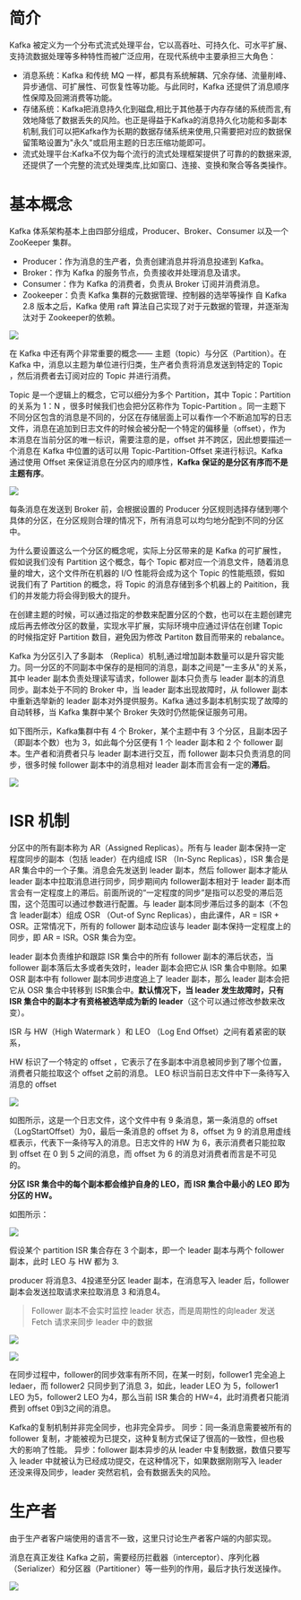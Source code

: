 # 简介

Kafka 被定义为一个分布式流式处理平台，它以高吞吐、可持久化、可水平扩展、支持流数据处理等多种特性而被广泛应用，在现代系统中主要承担三大角色：

- 消息系统：Kafka 和传统 MQ 一样，都具有系统解耦、冗余存储、流量削峰、异步通信、可扩展性、可恢复性等功能。与此同时，Kafka 还提供了消息顺序性保障及回溯消费等功能。
- 存储系统：Kafka把消息持久化到磁盘,相比于其他基于内存存储的系统而言,有效地降低了数据丢失的风险。也正是得益于Kafka的消息持久化功能和多副本机制,我们可以把Kafka作为长期的数据存储系统来使用,只需要把对应的数据保留策略设置为"永久"或启用主题的日志压缩功能即可。
- 流式处理平台:Kafka不仅为每个流行的流式处理框架提供了可靠的的数据来源,还提供了一个完整的流式处理类库,比如窗口、连接、变换和聚合等各类操作。

# 基本概念

Kafka 体系架构基本上由四部分组成，Producer、Broker、Consumer 以及一个 ZooKeeper 集群。
- Producer：作为消息的生产者，负责创建消息并将消息投递到 Kafka。
- Broker：作为 Kafka 的服务节点，负责接收并处理消息及请求。
- Consumer：作为 Kafka 的消费者，负责从 Broker 订阅并消费消息。
- Zookeeper：负责 Kafka 集群的元数据管理、控制器的选举等操作
自 Kafka 2.8 版本之后，Kafka 使用 raft 算法自己实现了对于元数据的管理，并逐渐淘汰对于 Zookeeper的依赖。

![](http://qiniu.yj-dis.top/image/20250615230516.png)

在 Kafka 中还有两个非常重要的概念—— 主题（topic）与分区（Partition）。在 Kafka 中，消息以主题为单位进行归类，生产者负责将消息发送到特定的 Topic ，然后消费者去订阅对应的 Topic 并进行消费。

Topic 是一个逻辑上的概念，它可以细分为多个 Partition，其中 Topic：Partition 的关系为 1：N ，很多时候我们也会把分区称作为 Topic-Partition 。同一主题下不同分区包含的消息是不同的，分区在存储层面上可以看作一个不断追加写的日志文件，消息在追加到日志文件的时候会被分配一个特定的偏移量（offset），作为本消息在当前分区的唯一标识，需要注意的是，offset 并不跨区，因此想要描述一个消息在 Kafka 中位置的话可以用 Topic-Partition-Offset 来进行标识。Kafka 通过使用 Offset 来保证消息在分区内的顺序性，**Kafka 保证的是分区有序而不是主题有序**。

![](http://qiniu.yj-dis.top/image/20250615232532.png)

每条消息在发送到 Broker 前，会根据设置的 Producer 分区规则选择存储到哪个具体的分区，在分区规则合理的情况下，所有消息可以均匀地分配到不同的分区中。

为什么要设置这么一个分区的概念呢，实际上分区带来的是 Kafka 的可扩展性，假如说我们没有 Partition 这个概念，每个 Topic 都对应一个消息文件，随着消息量的增大，这个文件所在机器的 I/O 性能将会成为这个 Topic 的性能瓶颈，假如说我们有了 Partition 的概念，将 Topic 的消息存储到多个机器上的 Paitition，我们的并发能力将会得到极大的提升。

在创建主题的时候，可以通过指定的参数来配置分区的个数，也可以在主题创建完成后再去修改分区的数量，实现水平扩展，实际环境中应通过评估在创建 Topic 的时候指定好 Partition 数目，避免因为修改 Partiton 数目而带来的 rebalance。

Kafka 为分区引入了多副本 （Replica）机制,通过增加副本数量可以是升容灾能力。同一分区的不同副本中保存的是相同的消息，副本之间是"一主多从"的关系，其中 leader 副本负责处理读写请求，follower 副本只负责与 leader 副本的消息同步。副本处于不同的 Broker 中，当 leader 副本出现故障时，从 follower 副本中重新选举新的 leader 副本对外提供服务。Kafka 通过多副本机制实现了故障的自动转移，当 Kafka 集群中某个 Broker 失效时仍然能保证服务可用。

如下图所示，Kafka集群中有 4 个 Broker，某个主题中有 3 个分区，且副本因子 （即副本个数）也为 3，如此每个分区便有 1 个 leader 副本和 2 个 follower 副本。生产者和消费者只与 leader 副本进行交互，而 follower 副本只负责消息的同步，很多时候 follower 副本中的消息相对 leader 副本而言会有一定的**滞后**。

![](http://qiniu.yj-dis.top/image/20250615234412.png)

# ISR 机制

分区中的所有副本称为 AR（Assigned Replicas）。所有与 leader 副本保持一定程度同步的副本（包括 leader）在内组成 ISR （In-Sync Replicas），ISR 集合是 AR 集合中的一个子集。消息会先发送到 leader 副本，然后 follower 副本才能从 leader 副本中拉取消息进行同步，同步期间内 follower副本相对于 leader 副本而言会有一定程度上的滞后。前面所说的“一定程度的同步”是指可以忍受的滞后范围，这个范围可以通过参数进行配置。与 leader 副本同步滞后过多的副本（不包含 leader副本）组成 OSR （Out-of Sync Replicas），由此课件，AR = ISR + OSR。正常情况下，所有的 follower 副本动应该与 leader 副本保持一定程度上的同步，即 AR = ISR。OSR 集合为空。

leader 副本负责维护和跟踪 ISR 集合中的所有 follower 副本的滞后状态，当 follower 副本落后太多或者失效时，leader 副本会把它从 ISR 集合中剔除。如果 OSR 副本中有 follower 副本同步进度追上了 leader 副本，那么 leader 副本会把它从 OSR 集合中转移到 ISR集合中。**默认情况下，当 leader 发生故障时，只有 ISR 集合中的副本才有资格被选举成为新的 leader**（这个可以通过修改参数来改变）。

ISR 与 HW（High Watermark ）和 LEO （Log End Offset）之间有着紧密的联系，

HW 标识了一个特定的 offset ，它表示了在多副本中消息被同步到了哪个位置，消费者只能拉取这个 offset 之前的消息。
LEO 标识当前日志文件中下一条待写入消息的 offset

![](http://qiniu.yj-dis.top/image/20250616001051.png)

如图所示，这是一个日志文件，这个文件中有 9 条消息，第一条消息的 offset （LogStartOffset）为0，最后一条消息的 offset 为 8，offset 为 9 的消息用虚线框表示，代表下一条待写入的消息。日志文件的 HW 为 6，表示消费者只能拉取到 offset 在 0 到 5 之间的消息，而 offset 为 6 的消息对消费者而言是不可见的。

**分区 ISR 集合中的每个副本都会维护自身的 LEO，而 ISR 集合中最小的 LEO 即为分区的 HW。**

如图所示：

![](http://qiniu.yj-dis.top/image/20250616002629.png)

假设某个 partition ISR 集合存在 3 个副本，即一个 leader 副本与两个 follower 副本，此时 LEO 与 HW 都为 3.

producer 将消息3、4投递至分区 leader 副本，在消息写入 leader 后，follower 副本会发送拉取请求来拉取消息 3 和消息4。

>  Follower 副本不会实时监控 leader 状态，而是周期性的向leader 发送 Fetch 请求来同步 leader 中的数据

![](http://qiniu.yj-dis.top/image/20250616091810.png)

![](http://qiniu.yj-dis.top/image/20250616091845.png)

在同步过程中，follower的同步效率有所不同，在某一时刻，follower1 完全追上 ledaer，而 follower2 只同步到了消息 3，如此，leader LEO 为 5，follower1 LEO 为5，follower2 LEO 为4，那么当前 ISR 集合的 HW=4，此时消费者只能消费到 offset 0到3之间的消息。

Kafka的复制机制并非完全同步，也非完全异步。
同步：同一条消息需要被所有的 follower 复制，才能被视为已提交，这种复制方式保证了很高的一致性，但也极大的影响了性能。
异步：follower 副本异步的从 leader 中复制数据，数值只要写入 leader 中就被认为已经成功提交，在这种情况下，如果数据刚刚写入 leader 还没来得及同步，leader 突然宕机，会有数据丢失的风险。

# 生产者

由于生产者客户端使用的语言不一致，这里只讨论生产者客户端的内部实现。

消息在真正发往 Kafka 之前，需要经历拦截器（interceptor）、序列化器（Serializer）和分区器（Partitioner）等一些列的作用，最后才执行发送操作。

![](http://qiniu.yj-dis.top/image/20250616093414.png)






